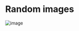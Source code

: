 # Random images
![image](https://github.com/superfx64/image-hosting/assets/157181013/5c0f8145-392e-4ade-a461-3a5508300c0a)
